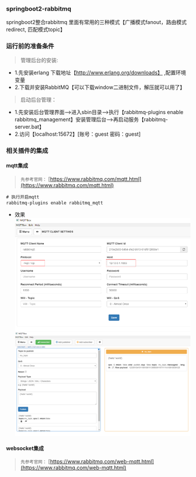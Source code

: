 ### springboot2-rabbitmq
springboot2整合rabbitmq 里面有常用的三种模式【广播模式fanout，路由模式redirect, 匹配模式topic】

### 运行前的准备条件
>管理后台的安装:
- 1.先安装erlang 下载地址【http://www.erlang.org/downloads】 ,配置环境变量
- 2.下载并安装RabbitMQ【可以下载window二进制文件，解压就可以用了】

>启动后台管理：
- 1.先安装后台管理界面——>进入sbin目录——>执行【rabbitmq-plugins enable rabbitmq_management】安装管理后台——>再启动服务【rabbitmq-server.bat】
- 2.访问【localhost:15672】[账号：guest 密码：guest]

### 相关插件的集成
#### mqtt集成
>`先参考官网：` [https://www.rabbitmq.com/mqtt.html](https://www.rabbitmq.com/mqtt.html)

```$xslt
# 执行开启mqtt
rabbitmq-plugins enable rabbitmq_mqtt
```
- 效果
![rabbitmqtt-mqtt模拟客户端的配置](screenshot/rabbitmqtt-mqtt模拟客户端的配置.png)
![rabbitmqtt-mqtt消息发送的效果](screenshot/rabbitmqtt-mqtt消息发送的效果.png)



#### websocket集成
>`先参考官网：` [https://www.rabbitmq.com/web-mqtt.html](https://www.rabbitmq.com/web-mqtt.html)